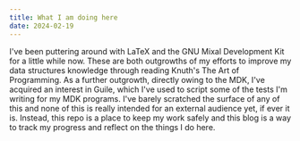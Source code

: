 ```yaml
---
title: What I am doing here
date: 2024-02-19
---
```

I've been puttering around with LaTeX and the GNU Mixal Development Kit for a little while now.  These are both outgrowths of my efforts to improve my data structures knowledge through reading Knuth's The Art of Programming.  As a further outgrowth, directly owing to the MDK, I've acquired an interest in Guile, which I've used to script some of the tests I'm writing for my MDK programs.  I've barely scratched the surface of any of this and none of this is really intended for an external audience yet, if ever it is.  Instead, this repo is a place to keep my work safely and this blog is a way to track my progress and reflect on the things I do here.